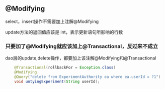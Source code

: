 ## @Modifying

select，insert操作不需要加上注解@Modifying

update方法的返回值应该是 int，表示更新语句所影响的行数

### 只要加了@Modifying就应该加上@Transactional，反过来不成立

dao层的update,delete操作，都要加上该注解@Modifying和@Transactional

```java
	@Transactional(rollbackFor = Exception.class)
	@Modifying
	@Query("delete from ExperimentAuthority ea where ea.userId = ?1")
	void untyingExperiment(String userId);
```







